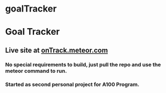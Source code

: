 # goalTracker
<h1>Goal Tracker</h1>
<h2>Live site at <a href='http://ontrack.meteor.com'>onTrack.meteor.com</a></h2>
<h3>No special requirements to build, just pull the repo and use the meteor command to run.</h3>
<h3>Started as second personal project for A100 Program.</h3>


